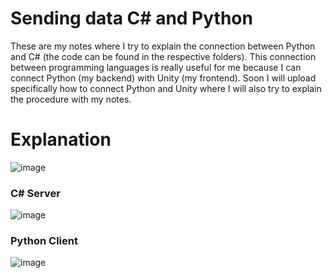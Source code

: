 # Sending data C# and Python
These are my notes where I try to explain the connection between Python and C# (the code can be found in the respective folders). This connection between programming languages is really useful for me because I can connect Python (my backend) with Unity (my frontend). Soon I will upload specifically how to connect Python and Unity where I will also try to explain the procedure with my notes.

# Explanation
![image](https://user-images.githubusercontent.com/17753976/126081297-e530026f-5238-4115-96ed-3ee83e3c4a49.png)
### C# Server
![image](https://user-images.githubusercontent.com/17753976/126081325-c22eaeb3-e7ae-4ca4-a427-1954316c8195.png)
### Python Client
![image](https://user-images.githubusercontent.com/17753976/126081328-c2a456b7-bd73-4d84-8d61-aa2bfdc5110f.png)




